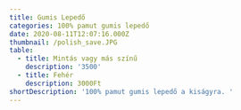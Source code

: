```yaml
---
title: Gumis Lepedő
categories: 100% pamut gumis lepedő
date: 2020-08-11T12:07:16.000Z
thumbnail: /polish_save.JPG
table:
  - title: Mintás vagy más színű
    description: '3500'
  - title: Fehér
    description: 3000Ft
shortDescription: '100% pamut gumis lepedő a kiságyra. '
---
```


